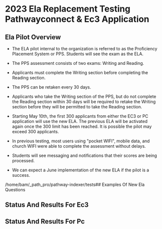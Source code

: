 # 2023 Ela Replacement Testing Pathwayconnect & Ec3 Application

## Ela Pilot Overview

- The ELA pilot internal to the organization is referred to as the Proficiency Placement System or PPS. Students will see the exam as the ELA.
- The PPS assessment consists of two exams: Writing and Reading.
- Applicants must complete the Writing section before completing the Reading section.
- The PPS can be retaken every 30 days.
- Applicants who take the Writing section of the PPS, but do not complete the Reading section within 30 days will be required to retake the Writing section before they will be permitted to take the Reading section.

- Starting May 10th, the first 300 applicants from either the EC3 or PC application will use the new ELA. The previous ELA will be activated again once the 300 limit has been reached. It is possible the pilot may exceed 300 applicants.
- In previous testing, most users using "pocket WIFI", mobile data, and church WIFI were able to complete the assessment without delays.
- Students will see messaging and notifications that their scores are being processed.
- We can expect a June implementation of the new ELA if the pilot is a success.

/home/bam/_path_pro/pathway-indexer/tests## Examples Of New Ela Questions

## Status And Results For Ec3

## Status And Results For Pc

